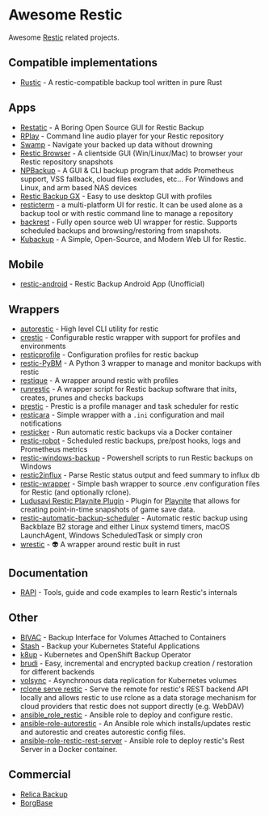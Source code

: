 # Awesome Restic

Awesome [Restic](https://restic.net) related projects.

## Compatible implementations

* [Rustic](https://github.com/rustic-rs/rustic) - A restic-compatible backup tool written in pure Rust 

## Apps

* [Restatic](https://github.com/Mebus/restatic) - A Boring Open Source GUI for Restic Backup
* [RPlay](https://github.com/rubiojr/rplay) - Command line audio player for your Restic repository
* [Swamp](https://github.com/swampapp/swamp) - Navigate your backed up data without drowning
* [Restic Browser](https://github.com/emuell/restic-browser) - A clientside GUI (Win/Linux/Mac) to browser your Restic repository snapshots
* [NPBackup](https://github.com/netinvent/npbackup) - A GUI & CLI backup program that adds Prometheus support, VSS fallback, cloud files excludes, etc... For Windows and Linux, and arm based NAS devices
* [Restic Backup GX](https://gitlab.com/stormking/resticguigx/-/blob/master/README.md) - Easy to use desktop GUI with profiles
* [resticterm](https://github.com/GPh83/resticterm) - a multi-platform UI for restic. It can be used alone as a backup tool or with restic command line to manage a repository
* [backrest](https://github.com/garethgeorge/backrest) - Fully open source web UI wrapper for restic. Supports scheduled backups and browsing/restoring from snapshots.
* [Kubackup](https://github.com/kubackup/kubackup) - A Simple, Open-Source, and Modern Web UI for Restic.

## Mobile

* [restic-android](https://github.com/lhns/restic-android) - Restic Backup Android App (Unofficial)

## Wrappers

* [autorestic](https://github.com/cupcakearmy/autorestic) - High level CLI utility for restic 
* [crestic](https://github.com/nils-werner/crestic) - Configurable restic wrapper with support for profiles and environments
* [resticprofile](https://github.com/creativeprojects/resticprofile) - Configuration profiles for restic backup 
* [restic-PyBM](https://github.com/sephiroth1395/restic-PyBM) - A Python 3 wrapper to manage and monitor backups with restic 
* [restique](https://github.com/maxkueng/restique) - A wrapper around restic with profiles 
* [runrestic](https://github.com/sinnwerkstatt/runrestic) - A wrapper script for Restic backup software that inits, creates, prunes and checks backups 
* [prestic](https://github.com/ducalex/prestic) - Prestic is a profile manager and task scheduler for restic
* [resticara](https://github.com/VuteTech/Resticara) - Simple wrapper with a `.ini` configuration and mail notifications
* [resticker](https://github.com/djmaze/resticker) - Run automatic restic backups via a Docker container
* [restic-robot](https://github.com/Southclaws/restic-robot) - Scheduled restic backups, pre/post hooks, logs and Prometheus metrics
* [restic-windows-backup](https://github.com/kmwoley/restic-windows-backup) - Powershell scripts to run Restic backups on Windows
* [restic2influx](https://github.com/hn/restic2influx) - Parse Restic status output and feed summary to influx db
* [restic-wrapper](https://github.com/peterrus/restic-wrapper) - Simple bash wrapper to source .env configuration files for Restic (and optionally rclone).
* [Ludusavi Restic Playnite Plugin](https://github.com/sharkusmanch/playnite-ludusavi-restic) - Plugin for [Playnite](https://playnite.link) that allows for creating point-in-time snapshots of game save data.
* [restic-automatic-backup-scheduler](https://github.com/erikw/restic-automatic-backup-scheduler) - Automatic restic backup using Backblaze B2 storage and either Linux systemd timers, macOS LaunchAgent, Windows ScheduledTask or simply cron
* [wrestic](https://github.com/alvaro17f/wrestic) - 👽 A wrapper around restic built in rust

## Documentation

* [RAPI](https://github.com/rubiojr/rapi) - Tools, guide and code examples to learn Restic's internals

## Other

* [BIVAC](https://github.com/camptocamp/bivac) - Backup Interface for Volumes Attached to Containers
* [Stash](https://github.com/stashed/stash) - Backup your Kubernetes Stateful Applications
* [k8up](https://github.com/vshn/k8up) - Kubernetes and OpenShift Backup Operator 
* [brudi](https://github.com/mittwald/brudi) - Easy, incremental and encrypted backup creation / restoration for different backends
* [volsync](https://github.com/backube/volsync) - Asynchronous data replication for Kubernetes volumes
* [rclone serve restic](https://rclone.org/commands/rclone_serve_restic/) - Serve the remote for restic's REST backend API locally and allows restic to use rclone as a data storage mechanism for cloud providers that restic does not support directly (e.g. WebDAV)
* [ansible_role_restic](https://github.com/roles-ansible/ansible_role_restic) -  Ansible role to deploy and configure restic.
* [ansible-role-autorestic](https://github.com/FuzzyMistborn/ansible-role-autorestic) - An Ansible role which installs/updates restic and autorestic and creates autorestic config files.
* [ansible-role-restic-rest-server](https://github.com/tigattack/ansible-role-restic-rest-server) -  Ansible role to deploy restic's Rest Server in a Docker container.

## Commercial

* [Relica Backup](https://relicabackup.com)
* [BorgBase](https://www.borgbase.com)
